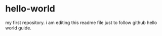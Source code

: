 # hello-world
my first repository.
i am editing this readme file just to follow github hello world guide.
